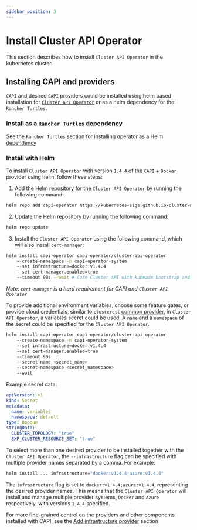 ```yaml
---
sidebar_position: 3
---
```


# Install Cluster API Operator

This section describes how to install `Cluster API Operator` in the kubernetes cluster.

## Installing CAPI and providers

`CAPI` and desired `CAPI` providers could be installed using helm based installation for [`Cluster API Operator`](https://github.com/kubernetes-sigs/cluster-api-operator) or as a helm dependency for the `Rancher Turtles`.

### Install as a `Rancher Turtles` dependency

See the `Rancher Turtles` section for installing operator as a Helm [dependency](./install_turtles_operator.md#install-cluster-api-operator-as-a-helm-dependency)

### Install with Helm
To install `Cluster API Operator` with version `1.4.4` of the `CAPI` + `Docker` provider using helm, follow these steps:

1. Add the Helm repository for the `Cluster API Operator` by running the following command:
```bash
helm repo add capi-operator https://kubernetes-sigs.github.io/cluster-api-operator
```
2. Update the Helm repository by running the following command:
```bash
helm repo update
```
3. Install the `Cluster API Operator` using the following command, which will also install `cert-manager`:
```bash
helm install capi-operator capi-operator/cluster-api-operator
	--create-namespace -n capi-operator-system
	--set infrastructure=docker:v1.4.4
	--set cert-manager.enabled=true
	--timeout 90s --wait # Core Cluster API with kubeadm bootstrap and control plane providers will also be installed
```
*Note: `cert-manager` is a hard requirement for CAPI and `Cluster API Operator`*

To provide additional environment variables, choose some feature gates, or provide cloud credentials, similar to `clusterctl` [common provider](https://cluster-api.sigs.k8s.io/user/quick-start#initialization-for-common-providers), in `Cluster API Operator`, a variables secret could be used. A `name` and a `namespace` of the secret could be specified for the `Cluster API Operator`.

```bash
helm install capi-operator capi-operator/cluster-api-operator
	--create-namespace -n capi-operator-system
	--set infrastructure=docker:v1.4.4
	--set cert-manager.enabled=true
	--timeout 90s
	--secret-name <secret_name>
	--secret-namespace <secret_namespace>
	--wait
```

Example secret data:
```yaml
apiVersion: v1
kind: Secret
metadata:
  name: variables
  namespace: default
type: Opaque
stringData:
  CLUSTER_TOPOLOGY: "true"
  EXP_CLUSTER_RESOURCE_SET: "true"
```

To select more than one desired provider to be installed together with the `Cluster API Operator`, the `--infrastructure` flag can be specified with multiple provider names separated by a comma. For example:

```bash
helm install ... infrastructure="docker:v1.4.4;azure:v1.4.4"
```

The `infrastructure` flag is set to `docker:v1.4.4;azure:v1.4.4`, representing the desired provider names. This means that the `Cluster API Operator` will install and manage multiple provider systems, `Docker` and `Azure` respectively, with versions `1.4.4` specified.

For more fine-grained control on the providers and other components installed with CAPI, see the [Add infrastructure provider](../tasks/capi-operator/add_infrastructure_provider.md) section.
